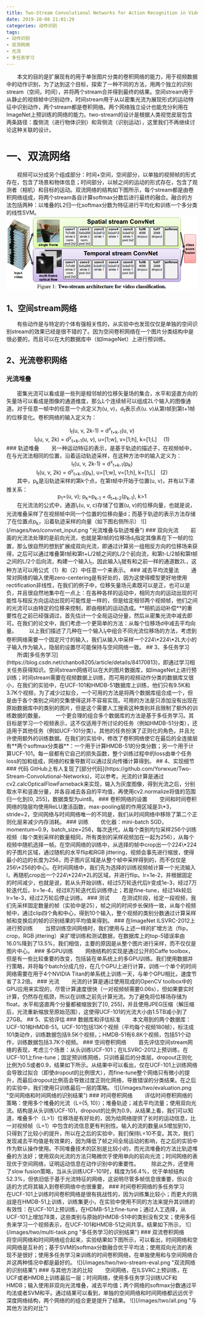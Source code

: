 ```yaml
---
title: Two-Stream Convolutional Networks for Action Recognition in Videos (NIPS 2014)
date: 2019-10-08 21:01:29
categories: 动作识别
tags:
- 动作识别
- 双流网络
- 光流
- 多任务学习
---
```

&emsp;&emsp;本文的目的是扩展现有的用于单张图片分类的卷积网络的能力，用于视频数据中的动作识别，为了达到这个目标，探索了一种不同的方法，用两个独立的识别stream（空间，时间），并将两个stream合并得到最终的结果。空间stream用于从静止的视频帧中识别动作，时间stream用于从以密集光流为展现形式的运动特征中识别动作，两个stream都是卷积网络。两个网络独立设计也能充分利用在ImageNet上预训练的网络的能力。two-stream的设计是根据人类视觉皮层包含两条路径：腹侧流（进行物体识别）和背侧流（识别运动），这里我们不再继续讨论这种关联的设计。
# 一、双流网络
&emsp;&emsp;视频可以分成另个组成部分：时间+空间，空间部分，以单独的视频帧的形式存在，包含了场景和物体信息；时间部分，以帧之间的运动的形式存在，包含了观测者（相机）和目标的运动。双流网络的结构如下图所示，每个stream都是由卷积网络组成，将两个stream各自计算softmax分数后进行最终的融合。融合的方法包括两种：以堆叠的L2归一化softmax分数为特征进行平均化和训练一个多分类的线性SVM。
![](/images/two/two-stream.png "双流网络结构")
## 1、空间stream网络
&emsp;&emsp;有些动作是与特定的个体有强相关性的，从实验中也发现仅仅是单独的空间识别stream的效果已经是很不错的了。因为空间卷积网络在一个图片分类结构中是很必要的，而且可以在大的数据库中（如ImageNet）上进行预训练。
## 2、光流卷积网络
### 光流堆叠
&emsp;&emsp;密集光流可以看成是一些列是相邻帧的位移矢量场的集合，水平和竖直方向的矢量场可以看成是图像的通道维度，那么L个连续帧可以组成2L个输入的图像通道。对于任意一帧中的任意一个点定义为(u, v)，d<sub>t</sub>表示点(u. v)从第t帧到第t+1帧的位移变化。卷积网络的输入定义为：
<center>I<sub>t</sub>(u, v, 2k-1) = d<sup>x</sup><sub>t+k-1</sub>(u, v)</center>
<center>I<sub>t</sub>(u, v, 2k) = d<sup>y</sup><sub>t+k-1</sub>(u, v), u=[1;w], v=[1;h], k=[1;L]&emsp; (1)</center>
### 轨迹堆叠
&emsp;&emsp;另一种运动特征的表示，是基于轨迹的描述子，在视频帧中，在与光流法相同的位置，沿着运动轨迹采样，在这种方法中的输入定义为：
<center>I<sub>t</sub>(u, v, 2k-1) = d<sup>x</sup><sub>t+k-1</sub>(p<sub>k</sub>)</center>
<center>I<sub>t</sub>(u, v, 2k) = d<sup>y</sup><sub>t+k-1</sub>(p<sub>k</sub>), u=[1;w], v=[1;h], k=[1;L]&emsp;(2)</center>
&emsp;&emsp;其中，p<sub>k</sub>是沿轨迹采样的第k个点，在第t帧中开始于位置(u, v)，并有以下递推关系：
<center>p<sub>1</sub>=(u, v); p<sub>k</sub>=p<sub>k-1</sub> + d<sub>t+k-2</sub>(p<sub>k-1</sub>), k>1</center>
&emsp;&emsp;在光流法的公式中，通道I<sub>r</sub>(u, v, c)存储了位置(u, v)的位移向量，也就是说，光流堆叠采样了在视频帧中同一个位置的位移向量d；而基于轨迹的表示方法存储了在位置点p<sub>k</sub>，沿着轨迹采样的向量（如下图右侧所示）
![](/images/two/convnet_input.png "光流堆叠与轨迹堆叠")
### 双向光流
&emsp;&emsp;前面的光流法处理的是前向光流，也就是第t帧的位移场d<sub>t</sub>指定其像素在下一帧的位置，那么很自然的想到扩展成双向光流，即通过计算另一组相反方向的位移场来获得，之后可以通过堆叠第t帧和第t+L/2帧之间的L/2个前向流，和第t-L/2帧和第t帧之间的L/2个后向流，构建一个输入I<sub>t</sub>，因此输入I<sub>t</sub>就有和之前一样的通道数2L，这种方法可以用公式（1）和（2）中任意一个来表示。
### 减去平均流量法
&emsp;&emsp;通常对网络的输入使用zero-centering是有好处的，因为这使得模型更好地使用rectification非线性，在我们的例子中，位移矢量场元素既可以是正，也可以是负，并且很自然地集中在一点上：在各种各样的运动中，相同方向的运动出现的可能性与相反方向运动出现的可能性是一样的，但是给定相邻两个视频帧，他们之间的光流可以由特定的位移来控制，即由相机的运动造成。**相机运动补偿**的重要性在之前已经强调过，首先估计一个全局运动分量，然后从密集光流中减去即可。在我们的论文中，我们考虑一个更简单的方法：从每个位移场d中减去平均向量。
&emsp;&emsp;以上我们描述了几种在一个输入I<sub>t</sub>中组合不同光流位移场的方法，考虑到卷积网络需要一个固定尺寸的输入，我们从输入中采样一个224\*224\*2L大小的子输入作为输入，隐层的设置尽可能保持与空间网络一致。
## 3、多任务学习
&emsp;&emsp;所谓[多任务学习](https://blog.csdn.net/chanbo8205/article/details/84170813)，即通过学习相关任务获得知识。空间stream网络可以在大的图片数据库，如ImageNet上进行预训练；时间stream需要在视频数据上训练，而可用的视频动作分类的数据库又很小，在我们的实验中，在UCF-101和HMDB-51数据库上训练，他们只有9.5K和3.7K个视频，为了减少过拟合，一个可用的方法是将两个数据库组合成一个，但是由于各个类别之间的交集使得这并不容易实现。可用的方法是只添加没有出现在原始数据库中的类别的图片，但是这个需要人工搜索这种类别并且限制了额外的训练数据的数量。
&emsp;&emsp;一个更合理的组合多个数据库的方法是基于多任务学习。其目标是学习一个视频表示，这不仅适用于所讨论的任务（例如HMDB-51分类），还适用于其他任务（例如UCF-101分类）。其他的任务扮演了正则化的角色，并且允许使用额外的训练数据。在我们的实验中，修改了卷积网络使它在最后的全连接层有**两个softmax分类器**：一个用于计算HMDB-51的分类分数；另一个用于计算UCF-101。每一层都有它自己的损失函数，整个训练过程中的loss由单个任务loss的加和组成，网络的权重导数可以通过反向传播计算得到。
## 4、实现细节
### 代码
GitHub上有人复现了[部分代码](https://github.com/Yorwxue/Two-Stream-Convolutional-Networks)，可以参考。光流的计算是通过cv2.calcOpticalFlowFarneback来实现，输入为灰度图像，得到光流之后，分别取水平和竖直分量，并各自减去各自的平均值，再使用cv2.normalize将值的范围归一化到[0, 255]，数据类型为uint8。
### 卷积网络的设置
&emsp;&emsp;空间和时间卷积网络的隐层均使用ReLU激活函数，max-pooling层的作用区域是3\*3，stride=2，空间网络与时间网络唯一的不同是，我们从时间网络中移除了第二个正则化层来减少内存消耗。
### 训练
&emsp;&emsp;优化器：mini-batch SGD，momentum=0.9，batch_size=256，每次迭代，从每个类别均匀采样256个训练视频（每个类别采样的数量相同，所有类别的采样视频加在一起为256），从每个视频中随机选择一帧。在空间网络的训练中，从选择的帧中crop出一个224\*224的子图片区域，通过随机的水平flip和RGB jittering，视频会事先进行缩放，使得最小的边的长度为256，而子图片区域是从整个帧中采样得到的，而不仅仅是256\*256的中心。在时间网络中，我们先为选择的训练视频帧计算一个光流输入I，再随机crop出一个224\*224\*2L的区域，并进行flip。lr=1e-2，并根据固定的时间减少，也就是说，若从头开始训练，经过5万轮迭代后lr变成1e-3，经过7万轮迭代后，lr=1e-4，经过8万轮迭代后训练停止；若是fine-tune，经过14k轮后lr=1e-3，经过2万轮后停止训练。
### 测试
&emsp;&emsp;在测试阶段，给定一段视频，我们先采样固定数量的帧（实验中是25），帧之间的时间步长保持一致，从每个视频帧中，通过clip四个角和中心，得到10个输入，整个视频的类别分数通过计算采样帧和变换后的帧的识别结果的平均值来得到。
### 在ImageNet ILSVRC-2012上进行预训练
&emsp;&emsp;当预训练空间网络时，我们使用与上述一样的扩增方法（flip，crop，RGB jittering）来扩增训练和测试数据，在数据库上的top-5错误率由16.0%降到了13.5%，我们相信，主要的原因是从整个图片进行采样，而不仅仅是图片中心。
### 多GPU训练
&emsp;&emsp;网络结构的实现是通过公开的Caffe toolbox，但是有一些比较重要的改变，包括装在单系统上的多GPU训练。我们使用数据并行策略，并将每个batch分成几份，在几个GPU上进行计算，训练一个单个的时间网络需要在用于4个NVIDIA Titan的单系统上训练一天，与单个GPU相比，速度节省了3.2倍。
### 光流
&emsp;&emsp;光流的计算是通过使用现成的OpenCV toolbox中的GPU应用来实现的，尽管计算速度很快（一对视频帧需要0.06s），但如果要实时计算，仍然存在瓶颈，所以在训练之前先计算光流。为了避免将位移场存储为float，水平和竖直两个分量都被缩放到了[0, 255]，并且使用JPEG压缩（解压缩后，光流重新缩放至原始范围），这使得UCF-101的光流大小由1.5TB减小到了27GB。
## 5、实验评估
### 数据库和评估标准
&emsp;&emsp;本文用到的两个数据库：UCF-101和HMDB-51。UCF-101包括13K个视频（平均每个视频180帧），标注成101类动作，训练数据包括9.5K个视频，；HMDB-51有6.8K个视频，包括51个动作，训练数据包括3.7K个视频。
### 空间卷积网络
&emsp;&emsp;首先评估空间stream网络的表现，考虑三个场景：从头训练UCF-101；在ILSVRC-2012上预训练，在UCF-101上fine-tune；固定预训练网络，只训练最后的分类层。dropout正则化比例为0.5或者0.9，结果如下所示。从结果中可以看出，仅在UCF-101上训练网络会导致过拟合（即使dropout的比例很大），而fine-tune整个网络只有微小的提升，而最后dropout比例高会导致过度正则化网络，导致错误的分类结果。在之后的实验中，我们使用只训练最后一层的策略。
![](/images/two/evaluation.png "空间网络和时间网络的识别结果")
### 时间卷积网络
&emsp;&emsp;评估时间卷积网络的策略：使用多个堆叠的光流（L={5, 10}）；堆叠轨迹；减去平均流量；使用双向光流。结构是从头训练UCF-101，dropout的比例为0.9，从结果上看，我们可以知道，堆叠多个（L>1）位移场是有好处的，因为给网络提供了长时的运动信息，比一对视频帧（L=1）中包含的流信息更有判别性。输入的流的数量从5增加到10，只得到了比较小的提升，所以在之后的实验中，我们保持L=10不变。其次，我们发现减去平均值是有效果的，因为降低了帧之间全局运动的影响，在之后的实验中作为默认操作使用。不同堆叠技术的区别是比较小的，而光流堆叠的方法比轨迹堆叠的方法好；使用双向光流的方法只略微优于使用单向的前向光流；时间网络的表现优于空间网络，证明运动信息在动作识别中的重要性。
&emsp;&emsp;除此之外，还使用了slow fusion策略，当从头训练UCF-101时，精度为56.4%，优于单帧结构52.3%，但依旧低于基于光流特征的网络，这说明尽管多帧信息很重要，但以合适的方式将其输入到卷积网络中也很重要。
### 时间卷积网络的多任务学习
&emsp;&emsp;在UCF-101上训练时间卷积网络是很有挑战性的，因为训练集比较小；而更大的挑战是在HMDB-51上训练，训练集更小，在实验中使用不同的方法来提升其训练的有效性：在UCF-101上预训练，在HDMB-51上fine-tune；通过人工选择，从UCF-101上增加78类，这些类别与原始的HMDB-51中的类别没有交叉；使用多任务来学习一个视频表示，在UCF-101和HMDB-51之间共享。结果如下所示，
![](/images/two/multi-task.png "多任务学习的识别结果")
### 双流卷积网络
&emsp;&emsp;将空间网络和时间网络组合起来，实验结果如下图所示，可以看出，时间网络和空间网络是互补的；基于SVM的softmax分数融合优于平均法；使用双向光流的表现不是很好；使用多任务学习来训练的时间卷积网络，在单独使用和与空间网络合并这两种情况中都是最好的。
![](/images/two/two-stream-eval.png "双流网络的识别结果")
### 与其他方法的比较
&emsp;&emsp;空间网络，在ILSVRC上预训练，在UCF或者HMDB上训练最后一层；时间网络，使用多任务学习训练UCF和HMDB；输入使用非双向光流堆叠，减去平均值；两个网络的softmax分数通过平均法或者SVM和平。通过结果可以看到，单独的空间网络和时间网络都远远优于深度网络结构，两个网络的的组合更是提升了结果。
![](/images/two/all.png "与其他方法的对比")
&emsp;&emsp;
&emsp;&emsp;


